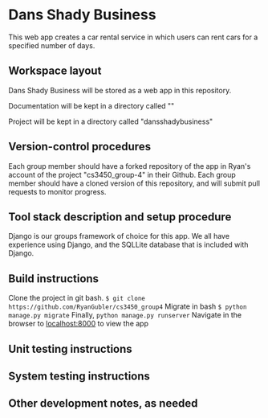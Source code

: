 # Dans Shady Business
This web app creates a car rental service in which users can rent cars for 
a specified number of days.
## Workspace layout
Dans Shady Business will be stored as a web app in this repository.

Documentation will be kept in a directory called ""

Project will be kept in a directory called "dansshadybusiness"

## Version-control procedures
Each group member should have a forked repository of the app in Ryan's account of the project "cs3450_group-4" in their Github. Each group member should have a cloned version of this repository, and will submit pull requests to monitor progress.

## Tool stack description and setup procedure
Django is our groups framework of choice for this app. We all have experience using Django, and the SQLLite database that is included with Django.

## Build instructions
Clone the project in git bash. `` $ git clone https://github.com/RyanGubler/cs3450_group4 ``
Migrate in bash `` $ python manage.py migrate ``
Finally, `` python manage.py runserver ``
Navigate in the browser to [localhost:8000](localhost:8000) to view the app
## Unit testing instructions

## System testing instructions

## Other development notes, as needed
